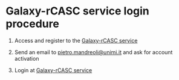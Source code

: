 # Galaxy-rCASC service login procedure

1. Access and register to the [Galaxy-rCASC service](http://130.192.212.153/root/login?redirect=%2F)

2. Send an email to pietro.mandreoli@unimi.it and ask for account activation

3. Login at [Galaxy-rCASC service](http://130.192.212.153/root/login?redirect=%2F)


